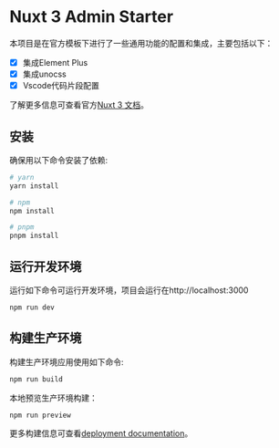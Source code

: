 # Nuxt 3 Admin Starter

本项目是在官方模板下进行了一些通用功能的配置和集成，主要包括以下：

- [x] 集成Element Plus
- [x] 集成unocss
- [x] Vscode代码片段配置

了解更多信息可查看官方[Nuxt 3 文档](https://nuxt.com/docs/getting-started/introduction)。


## 安装

确保用以下命令安装了依赖:

```bash
# yarn
yarn install

# npm
npm install

# pnpm
pnpm install
```

## 运行开发环境

运行如下命令可运行开发环境，项目会运行在http://localhost:3000

```bash
npm run dev
```

## 构建生产环境

构建生产环境应用使用如下命令:

```bash
npm run build
```

本地预览生产环境构建：

```bash
npm run preview
```

更多构建信息可查看[deployment documentation](https://nuxt.com/docs/getting-started/deployment)。
